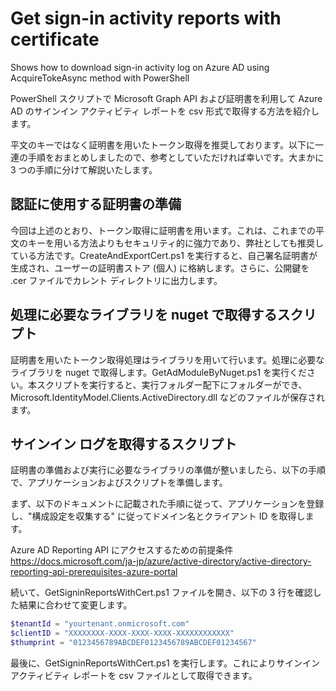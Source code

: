 # Get sign-in activity reports with certificate
Shows how to download sign-in activity log on Azure AD using AcquireTokeAsync method with PowerShell

PowerShell スクリプトで Microsoft Graph API および証明書を利用して Azure AD のサインイン アクティビティ レポートを csv 形式で取得する方法を紹介します。

平文のキーではなく証明書を用いたトークン取得を推奨しております。以下に一連の手順をおまとめしましたので、参考としていただければ幸いです。大まかに 3 つの手順に分けて解説いたします。

## 認証に使用する証明書の準備

今回は上述のとおり、トークン取得に証明書を用います。これは、これまでの平文のキーを用いる方法よりもセキュリティ的に強力であり、弊社としても推奨している方法です。CreateAndExportCert.ps1 を実行すると、自己署名証明書が生成され、ユーザーの証明書ストア (個人) に格納します。さらに、公開鍵を .cer ファイルでカレント ディレクトリに出力します。

## 処理に必要なライブラリを nuget で取得するスクリプト

証明書を用いたトークン取得処理はライブラリを用いて行います。処理に必要なライブラリを nuget で取得します。GetAdModuleByNuget.ps1 を実行ください。本スクリプトを実行すると、実行フォルダー配下にフォルダーができ、Microsoft.IdentityModel.Clients.ActiveDirectory.dll などのファイルが保存されます。

## サインイン ログを取得するスクリプト

証明書の準備および実行に必要なライブラリの準備が整いましたら、以下の手順で、アプリケーションおよびスクリプトを準備します。

まず、以下のドキュメントに記載された手順に従って、アプリケーションを登録し、"構成設定を収集する" に従ってドメイン名とクライアント ID を取得します。

Azure AD Reporting API にアクセスするための前提条件  
https://docs.microsoft.com/ja-jp/azure/active-directory/active-directory-reporting-api-prerequisites-azure-portal

続いて、GetSigninReportsWithCert.ps1 ファイルを開き、以下の 3 行を確認した結果に合わせて変更します。

```powershell
$tenantId = "yourtenant.onmicrosoft.com"
$clientID = "XXXXXXXX-XXXX-XXXX-XXXX-XXXXXXXXXXXX"
$thumprint = "0123456789ABCDEF0123456789ABCDEF01234567"
```

最後に、GetSigninReportsWithCert.ps1 を実行します。これによりサインイン アクティビティ レポートを csv ファイルとして取得できます。
